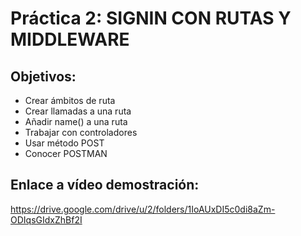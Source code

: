 # Práctica 2: SIGNIN CON RUTAS Y MIDDLEWARE
## **Objetivos**:
* Crear ámbitos de ruta
* Crear llamadas a una ruta
* Añadir name() a una ruta
* Trabajar con controladores
* Usar método POST 
* Conocer POSTMAN

## **Enlace a vídeo demostración:**
https://drive.google.com/drive/u/2/folders/1IoAUxDI5c0di8aZm-ODIqsGIdxZhBf2I
